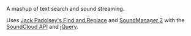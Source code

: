 A mashup of text search and sound streaming. 

Uses [Jack Padolsey's Find and Replace](https://github.com/padolsey/findAndReplaceDOMText) and [SoundManager 2](http://www.schillmania.com/projects/soundmanager2/) with the [SoundCloud API](http://soundcloud.com) and [jQuery](http://jquery.com).